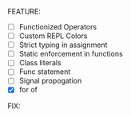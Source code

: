 FEATURE:
 - [ ] Functionized Operators
 - [ ] Custom REPL Colors
 - [ ] Strict typing in assignment
 - [ ] Static enforcement in functions
 - [ ] Class literals
 - [ ] Func statement
 - [ ] Signal propogation
 - [x] for of

FIX: